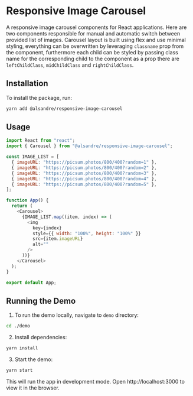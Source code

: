 # Responsive Image Carousel

A responsive image carousel components for React applications. Here are two components responsible for manual and automatic switch between provided list of images. Carousel layout is built using flex and use minimal styling, everything can be overwritten by leveraging `classname` prop from the component, furthermore each child can be styled by passing class name for the corresponding child to the component as a prop there are `leftChildClass`, `midChildClass` and `rightChildClass`. 

## Installation

To install the package, run:

```bash
yarn add @alsandre/responsive-image-carousel
```

## Usage

```js
import React from "react";
import { Carousel } from "@alsandre/responsive-image-carousel";

const IMAGE_LIST = [
  { imageURL: "https://picsum.photos/800/400?random=1" },
  { imageURL: "https://picsum.photos/800/400?random=2" },
  { imageURL: "https://picsum.photos/800/400?random=3" },
  { imageURL: "https://picsum.photos/800/400?random=4" },
  { imageURL: "https://picsum.photos/800/400?random=5" },
];

function App() {
  return (
    <Carousel>
      {IMAGE_LIST.map((item, index) => (
        <img
          key={index}
          style={{ width: "100%", height: "100%" }}
          src={item.imageURL}
          alt=""
        />
      ))}
    </Carousel>
  );
}

export default App;
```

## Running the Demo

1. To run the demo locally, navigate to `demo` directory:

```bash
cd ./demo
```

2. Install dependencies:

```bash
yarn install
```

3. Start the demo:

```bash
yarn start
```

This will run the app in development mode. Open http://localhost:3000 to view it in the browser.